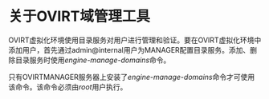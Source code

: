 # 关于OVIRT域管理工具

OVIRT虚拟化环境使用目录服务对用户进行管理和验证。要在OVIRT虚拟化环境中添加用户，首先通过admin@internal用户为MANAGER配置目录服务。添加、删除目录服务时使用*engine-manage-domains*命令。

只有OVIRTMANAGER服务器上安装了*engine-manage-domains*命令才可使用该命令。该命令必须由*root*用户执行。
